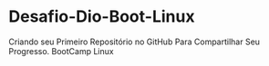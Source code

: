 # Desafio-Dio-Boot-Linux
 Criando seu Primeiro Repositório no GitHub Para Compartilhar Seu Progresso. BootCamp Linux
